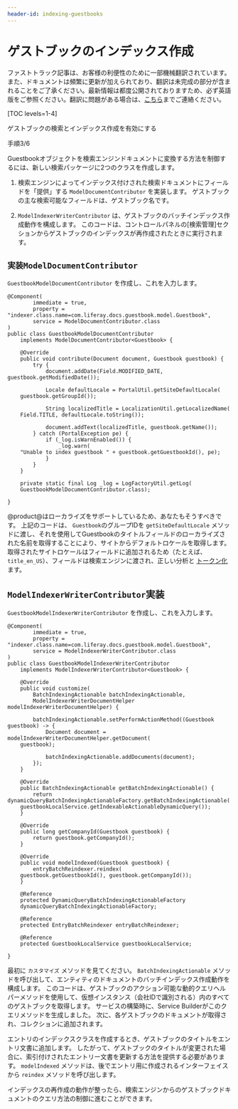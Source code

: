 ```yaml
---
header-id: indexing-guestbooks
---
```


# ゲストブックのインデックス作成

<p class="alert alert-info"><span class="wysiwyg-color-blue120">ファストトラック記事は、お客様の利便性のために一部機械翻訳されています。また、ドキュメントは頻繁に更新が加えられており、翻訳は未完成の部分が含まれることをご了承ください。最新情報は都度公開されておりますため、必ず英語版をご参照ください。翻訳に問題がある場合は、<a href="mailto:support-content-jp@liferay.com">こちら</a>までご連絡ください。</span></p>

[TOC levels=1-4]

<div class="learn-path-step row">
    <p id="stepTitle">ゲストブックの検索とインデックス作成を有効にする</p><p>手順3/6</p>
</div>

Guestbookオブジェクトを検索エンジンドキュメントに変換する方法を制御するには、新しい検索パッケージに2つのクラスを作成します。

1.  検索エンジンによってインデックス付けされた検索ドキュメントにフィールドを「提供」する `ModelDocumentContributor` を実装します。 ゲストブックの主な検索可能なフィールドは、ゲストブック名です。

2.  `ModelIndexerWriterContributor` は、ゲストブックのバッチインデックス作成動作を構成します。 このコードは、コントロールパネルの[検索管理]セクションからゲストブックのインデックスが再作成されたときに実行されます。

## `実装ModelDocumentContributor`

`GuestbookModelDocumentContributor` を作成し、これを入力します。

    @Component(
            immediate = true,
            property = "indexer.class.name=com.liferay.docs.guestbook.model.Guestbook",
            service = ModelDocumentContributor.class
    )
    public class GuestbookModelDocumentContributor
        implements ModelDocumentContributor<Guestbook> {
    
        @Override
        public void contribute(Document document, Guestbook guestbook) {
            try {
                document.addDate(Field.MODIFIED_DATE, guestbook.getModifiedDate());
    
                Locale defaultLocale = PortalUtil.getSiteDefaultLocale(
        guestbook.getGroupId());
    
                String localizedTitle = LocalizationUtil.getLocalizedName(
        Field.TITLE, defaultLocale.toString());
    
                document.addText(localizedTitle, guestbook.getName());
            } catch (PortalException pe) {
                if (_log.isWarnEnabled()) {
                    _log.warn(
        "Unable to index guestbook " + guestbook.getGuestbookId(), pe);
                }
            }
        }
    
        private static final Log _log = LogFactoryUtil.getLog(
        GuestbookModelDocumentContributor.class);
    
    }

@product@はローカライズをサポートしているため、あなたもそうすべきです。 上記のコードは、 `Guestbook`のグループIDを `getSiteDefaultLocale` メソッドに渡し、それを使用してGuestbookのタイトルフィールドのローカライズされた名前を取得することにより、サイトからデフォルトロケールを取得します。 取得されたサイトロケールはフィールドに追加されるため（たとえば、 `title_en_US`）、フィールドは検索エンジンに渡され、正しい分析と [トークン化](https://www.elastic.co/guide/en/elasticsearch/reference/2.4/analysis-tokenizers.html)ます。

## `ModelIndexerWriterContributor`実装

`GuestbookModelIndexerWriterContributor` を作成し、これを入力します。

    @Component(
            immediate = true,
            property = "indexer.class.name=com.liferay.docs.guestbook.model.Guestbook",
            service = ModelIndexerWriterContributor.class
    )
    public class GuestbookModelIndexerWriterContributor
        implements ModelIndexerWriterContributor<Guestbook> {
    
        @Override
        public void customize(
            BatchIndexingActionable batchIndexingActionable,
            ModelIndexerWriterDocumentHelper modelIndexerWriterDocumentHelper) {
    
            batchIndexingActionable.setPerformActionMethod((Guestbook guestbook) -> {
                Document document = modelIndexerWriterDocumentHelper.getDocument(
        guestbook);
    
                batchIndexingActionable.addDocuments(document);
            });
        }
    
        @Override
        public BatchIndexingActionable getBatchIndexingActionable() {
            return dynamicQueryBatchIndexingActionableFactory.getBatchIndexingActionable(
        guestbookLocalService.getIndexableActionableDynamicQuery());
        }
    
        @Override
        public long getCompanyId(Guestbook guestbook) {
            return guestbook.getCompanyId();
        }
    
        @Override
        public void modelIndexed(Guestbook guestbook) {
            entryBatchReindexer.reindex(
        guestbook.getGuestbookId(), guestbook.getCompanyId());
        }
    
        @Reference
        protected DynamicQueryBatchIndexingActionableFactory
        dynamicQueryBatchIndexingActionableFactory;
    
        @Reference
        protected EntryBatchReindexer entryBatchReindexer;
    
        @Reference
        protected GuestbookLocalService guestbookLocalService;
    
    }

最初に `カスタマイズ` メソッドを見てください。 `BatchIndexingActionable` メソッドを呼び出して、エンティティのドキュメントのバッチインデックス作成動作を構成します。 このコードは、ゲストブックのアクション可能な動的クエリヘルパーメソッドを使用して、仮想インスタンス（会社IDで識別される）内のすべてのゲストブックを取得します。 サービスの構築時に、Service Builderがこのクエリメソッドを生成しました。 次に、各ゲストブックのドキュメントが取得され、コレクションに追加されます。

エントリのインデックスクラスを作成するとき、ゲストブックのタイトルをエントリ文書に追加します。 したがって、ゲストブックのタイトルが変更された場合に、索引付けされたエントリー文書を更新する方法を提供する必要があります。 `modelIndexed` メソッドは、後でエントリ用に作成されるインターフェイスから `reindex` メソッドを呼び出します。

インデックスの再作成の動作が整ったら、検索エンジンからのゲストブックドキュメントのクエリ方法の制御に進むことができます。
